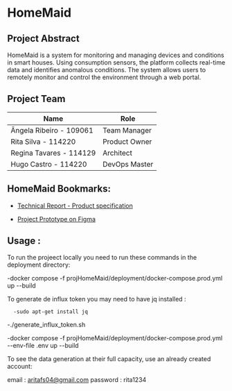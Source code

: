 # HomeMaid

## Project Abstract
HomeMaid is a system for monitoring and managing devices and conditions in smart houses. Using consumption sensors, the platform collects real-time data and identifies anomalous conditions. The system allows users to remotely monitor and control the environment through a web portal.

## Project Team

| Name                        | Role            |
|-----------------------------|-----------------|
| Ângela Ribeiro - 109061     | Team Manager    |
| Rita Silva - 114220         | Product Owner   |
| Regina Tavares - 114129     | Architect       |
| Hugo Castro - 114220        | DevOps Master   |

## HomeMaid Bookmarks:
- [Technical Report - Product specification](https://docs.google.com/document/d/16_9yoN_G7V7Le3iXELJSOmXPy8zNDtbS/edit?usp=sharing&ouid=113931485348628095672&rtpof=true&sd=true)

- [Project Prototype on Figma](https://www.figma.com/design/n16XUMfPdKDEpclR5a7mAj/HomeMaid?node-id=0-1&t=gj160MrT3jHejBbO-1)

## Usage :
To run the projeect locally you need to run these commands in the deployment directory:
  
  -docker compose -f projHomeMaid/deployment/docker-compose.prod.yml up --build

  To generate de influx token you may need to have jq installed :

      -sudo apt-get install jq

  -./generate_influx_token.sh

  -docker compose -f projHomeMaid/deployment/docker-compose.prod.yml --env-file .env up --build

To see the data generation at their full capacity, use an already created account:

  email : aritafs04@gmail.com
  password : rita1234
